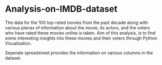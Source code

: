 # Analysis-on-IMDB-dataset
The data for the 100 top-rated movies from the past decade along with various pieces of information about the movie, its actors, and the voters who have rated these movies online is taken. Aim of this analysis, is to find some interesting insights into these movies and their voters through Python Visualisation. 

Seperate spreadsheet provides the information on various columns in the dataset.


